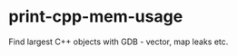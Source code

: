 print-cpp-mem-usage
===================

Find largest C++ objects with GDB - vector, map leaks etc.
